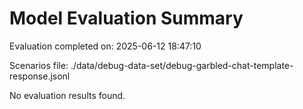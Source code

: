 # Model Evaluation Summary

Evaluation completed on: 2025-06-12 18:47:10

Scenarios file: ./data/debug-data-set/debug-garbled-chat-template-response.jsonl

No evaluation results found.